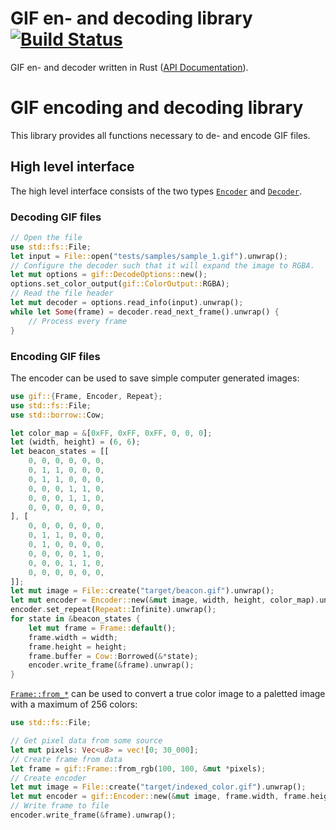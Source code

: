 # GIF en- and decoding library [![Build Status](https://github.com/image-rs/image-gif/workflows/Rust%20CI/badge.svg)](https://github.com/image-rs/image-gif/actions)

GIF en- and decoder written in Rust ([API Documentation](https://docs.rs/gif/)).

# GIF encoding and decoding library

This library provides all functions necessary to de- and encode GIF files. 

## High level interface

The high level interface consists of the two types
[`Encoder`](https://docs.rs/gif/*/gif/struct.Encoder.html) and [`Decoder`](https://docs.rs/gif/*/gif/struct.Decoder.html).

### Decoding GIF files

```rust
// Open the file
use std::fs::File;
let input = File::open("tests/samples/sample_1.gif").unwrap();
// Configure the decoder such that it will expand the image to RGBA.
let mut options = gif::DecodeOptions::new();
options.set_color_output(gif::ColorOutput::RGBA);
// Read the file header
let mut decoder = options.read_info(input).unwrap();
while let Some(frame) = decoder.read_next_frame().unwrap() {
    // Process every frame
}
```

### Encoding GIF files

The encoder can be used to save simple computer generated images:

```rust
use gif::{Frame, Encoder, Repeat};
use std::fs::File;
use std::borrow::Cow;

let color_map = &[0xFF, 0xFF, 0xFF, 0, 0, 0];
let (width, height) = (6, 6);
let beacon_states = [[
    0, 0, 0, 0, 0, 0,
    0, 1, 1, 0, 0, 0,
    0, 1, 1, 0, 0, 0,
    0, 0, 0, 1, 1, 0,
    0, 0, 0, 1, 1, 0,
    0, 0, 0, 0, 0, 0,
], [
    0, 0, 0, 0, 0, 0,
    0, 1, 1, 0, 0, 0,
    0, 1, 0, 0, 0, 0,
    0, 0, 0, 0, 1, 0,
    0, 0, 0, 1, 1, 0,
    0, 0, 0, 0, 0, 0,
]];
let mut image = File::create("target/beacon.gif").unwrap();
let mut encoder = Encoder::new(&mut image, width, height, color_map).unwrap();
encoder.set_repeat(Repeat::Infinite).unwrap();
for state in &beacon_states {
    let mut frame = Frame::default();
    frame.width = width;
    frame.height = height;
    frame.buffer = Cow::Borrowed(&*state);
    encoder.write_frame(&frame).unwrap();
}
```

[`Frame::from_*`](https://docs.rs/gif/*/gif/struct.Frame.html) can be used to convert a true color image to a paletted
image with a maximum of 256 colors:

```rust
use std::fs::File;

// Get pixel data from some source
let mut pixels: Vec<u8> = vec![0; 30_000];
// Create frame from data
let frame = gif::Frame::from_rgb(100, 100, &mut *pixels);
// Create encoder
let mut image = File::create("target/indexed_color.gif").unwrap();
let mut encoder = gif::Encoder::new(&mut image, frame.width, frame.height, &[]).unwrap();
// Write frame to file
encoder.write_frame(&frame).unwrap();
```
